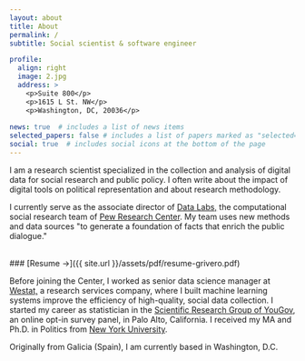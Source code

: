 ```yaml
---
layout: about
title: About
permalink: /
subtitle: Social scientist & software engineer 

profile:
  align: right
  image: 2.jpg
  address: >
    <p>Suite 800</p>
    <p>1615 L St. NW</p>
    <p>Washington, DC, 20036</p>
     
news: true  # includes a list of news items
selected_papers: false # includes a list of papers marked as "selected={true}"
social: true  # includes social icons at the bottom of the page
---
```


I am a research scientist specialized in the collection and analysis
of digital data for social research and public policy. I often write
about the impact of digital tools on political representation and
about research methodology.

I currently serve as the associate director of [Data
Labs,](https://www.pewresearch.org/methods/about-data-labs/) the
computational social research team of [Pew Research
Center](https://www.pewresearch.org). My team uses new methods and
data sources "to generate a foundation of facts that enrich the public
dialogue."

<br/>
### [Resume &rarr;]({{ site.url }}/assets/pdf/resume-grivero.pdf)

Before joining the Center, I worked as senior data science manager at
[Westat,](https://www.westat.com) a research services company, where I
built machine learning systems improve the efficiency of high-quality,
social data collection. I started my career as statistician in the
[Scientific Research Group of
YouGov](https://today.yougov.com/solutions/sectors/political-academic-policy/),
an online opt-in survey panel, in Palo Alto, California. I received my
MA and Ph.D. in Politics from [New York
University](http://politics.as.nyu.edu/page/home).

Originally from Galicia (Spain), I am currently based in Washington,
D.C.

<br/>
